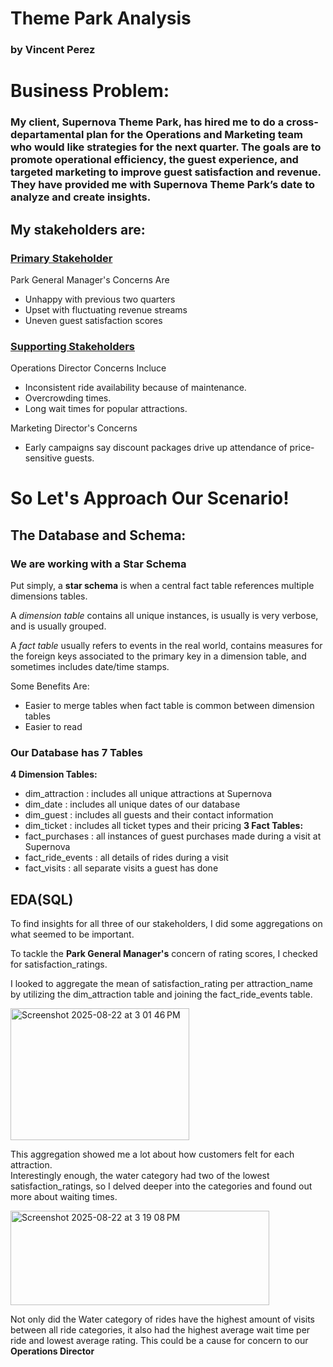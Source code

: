 # Theme Park Analysis
### by Vincent Perez

# Business Problem:

### My client, Supernova Theme Park, has hired me to do a cross-departamental plan for the Operations and Marketing team who would like strategies for the next quarter. The goals are to promote operational efficiency, the guest experience, and targeted marketing to improve guest satisfaction and revenue. They have provided me with Supernova Theme Park’s date to analyze and create insights.

## My stakeholders are:

### <ins>Primary Stakeholder</ins>
Park General Manager's Concerns Are </br>
- Unhappy with previous two quarters </br>
- Upset with fluctuating revenue streams </br>
- Uneven guest satisfaction scores </br>

### <ins>Supporting Stakeholders</ins> </br>
Operations Director Concerns Incluce </br>
- Inconsistent ride availability because of maintenance. </br>
- Overcrowding times. </br>
- Long wait times for popular attractions. </br>

Marketing Director's Concerns </br>
- Early campaigns say discount packages drive up attendance of price-sensitive guests.

# So Let's Approach Our Scenario!

## The Database and Schema:

### We are working with a Star Schema 
Put simply, a __star schema__ is when a central fact table references multiple dimensions tables. </br>

A _dimension table_ contains all unique instances, is usually is very verbose, and is usually grouped. </br>

A _fact table_ usually refers to events in the real world, contains measures for the foreign keys associated to the primary key in a dimension table, and sometimes includes date/time stamps. </br>

Some Benefits Are:
- Easier to merge tables when fact table is common between dimension tables
- Easier to read

### Our Database has 7 Tables

__4 Dimension Tables:__ </br>
- dim_attraction : includes all unique attractions at Supernova
- dim_date : includes all unique dates of our database
- dim_guest : includes all guests and their contact information
- dim_ticket : includes all ticket types and their pricing
__3 Fact Tables:__ </br>
- fact_purchases : all instances of guest purchases made during a visit at Supernova
- fact_ride_events : all details of rides during a visit
- fact_visits : all separate visits a guest has done

## EDA(SQL)

To find insights for all three of our stakeholders, I did some aggregations on what seemed to be important. </br>

To tackle the **Park General Manager's** concern of rating scores, I checked for satisfaction_ratings. </br>

I looked to aggregate the mean of satisfaction_rating per attraction_name by utilizing the dim_attraction table and joining the fact_ride_events table. </br>

<img width="286" height="211" alt="Screenshot 2025-08-22 at 3 01 46 PM" src="https://github.com/user-attachments/assets/fd4b6929-ea10-4c9f-9fa4-729c7177c905" />

This aggregation showed me a lot about how customers felt for each attraction. </br>
Interestingly enough, the water category had two of the lowest satisfaction_ratings, so I delved deeper into the categories and found out more about waiting times. </br>

<img width="414" height="151" alt="Screenshot 2025-08-22 at 3 19 08 PM" src="https://github.com/user-attachments/assets/77e64cf4-dec9-4860-85dd-170cc7c00e4a" />

Not only did the Water category of rides have the highest amount of visits between all ride categories, it also had the highest average wait time per ride and lowest average rating. This could be a cause for concern to our **Operations Director**

